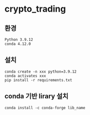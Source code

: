 # crypto_trading

## 환경
    Python 3.9.12
    conda 4.12.0

## 설치
    conda create -n xxx python=3.9.12
    conda activates xxx
    pip install -r requirements.txt

## conda 기반 lirary 설치
    conda install -c conda-forge lib_name
    
